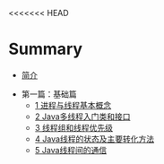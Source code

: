 <<<<<<< HEAD
# Summary

- [简介](README.md)

* 第一篇：基础篇
  * [1 进程与线程基本概念](./article/01/1.1.md)
  * [2 Java多线程入门类和接口](./article/01/1.2.md)
  * [3 线程组和线程优先级](./article/01/1.3.md)
  * [4 Java线程的状态及主要转化方法](./article/01/1.4.md)
  * [5 Java线程间的通信](./article/01/1.5.md)